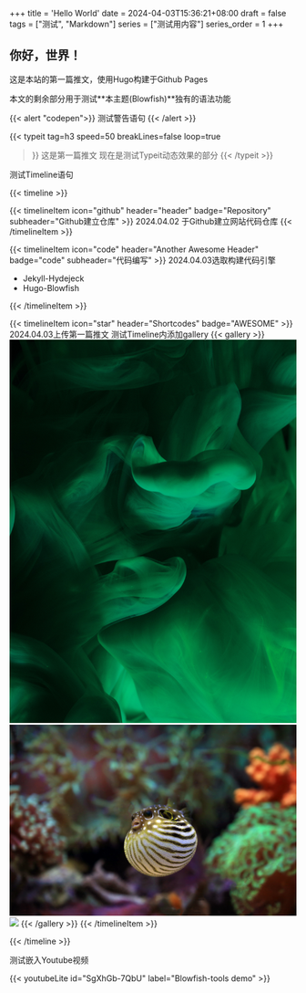 +++
title = 'Hello World'
date = 2024-04-03T15:36:21+08:00
draft = false
tags = ["测试", "Markdown"]
series = ["测试用内容"]
series_order = 1
+++

## 你好，世界！

这是本站的第一篇推文，使用Hugo构建于Github Pages

本文的剩余部分用于测试**本主题(Blowfish)**独有的语法功能

{{< alert "codepen">}}
测试警告语句
{{< /alert >}}


{{< typeit 
  tag=h3
  speed=50
  breakLines=false
  loop=true
>}}
这是第一篇推文 
现在是测试Typeit动态效果的部分
{{< /typeit >}}


测试Timeline语句

{{< timeline >}}

{{< timelineItem icon="github" header="header" badge="Repository" subheader="Github建立仓库" >}}
2024.04.02 于Github建立网站代码仓库
{{< /timelineItem >}}


{{< timelineItem icon="code" header="Another Awesome Header" badge="code" subheader="代码编写" >}}
2024.04.03选取构建代码引擎
<ul>
  <li>Jekyll-Hydejeck</li>
  <li>Hugo-Blowfish</li>
</ul>
{{< /timelineItem >}}

{{< timelineItem icon="star" header="Shortcodes" badge="AWESOME" >}}
2024.04.03上传第一篇推文
测试Timeline内添加gallery
{{< gallery >}}
  <img src="img/bg.jpg" class="grid-w33" />
  <img src="img/blowfish.jpg" class="grid-w33" />
  <img src="img/iceland.jpg" class="grid-w33" />
{{< /gallery >}}
{{< /timelineItem >}}

{{< /timeline >}}


测试嵌入Youtube视频

{{< youtubeLite id="SgXhGb-7QbU" label="Blowfish-tools demo" >}}

